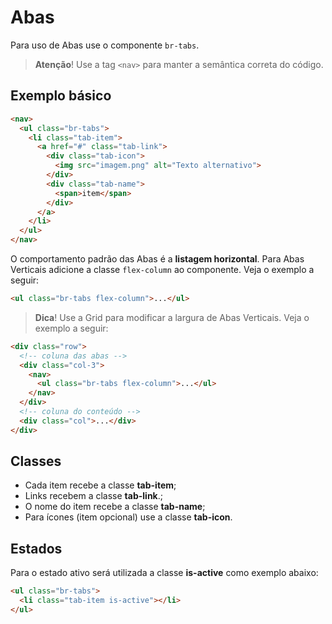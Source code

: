 # Abas

Para uso de Abas use o componente `br-tabs`.

> **Atenção**! Use a tag `<nav>` para manter a semântica correta do código.

## Exemplo básico

```html
<nav>
  <ul class="br-tabs">
    <li class="tab-item">
      <a href="#" class="tab-link">
        <div class="tab-icon">
          <img src="imagem.png" alt="Texto alternativo">
        </div>
        <div class="tab-name">
          <span>item</span>
        </div>
      </a>
    </li>
  </ul>
</nav>
```

O comportamento padrão das Abas é a **listagem horizontal**. Para Abas Verticais adicione a classe `flex-column` ao componente. Veja o exemplo a seguir:

```html
<ul class="br-tabs flex-column">...</ul>
```

> **Dica**! Use a Grid para modificar a largura de Abas Verticais. Veja o exemplo a seguir:

```html
<div class="row">
  <!-- coluna das abas -->
  <div class="col-3">
    <nav>
      <ul class="br-tabs flex-column">...</ul>
    </nav>
  </div>
  <!-- coluna do conteúdo -->
  <div class="col">...</div>
</div>
```

## Classes

- Cada item recebe a classe **tab-item**;
- Links recebem a classe **tab-link**.;
- O nome do item recebe a classe **tab-name**;
- Para ícones (item opcional) use a classe **tab-icon**.

## Estados

Para o estado ativo será utilizada a classe **is-active** como exemplo abaixo:
```html
<ul class="br-tabs">
  <li class="tab-item is-active"></li>
</ul>
```
